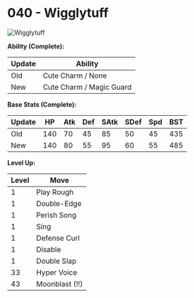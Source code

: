 # 040 - Wigglytuff
![][040]

**Ability (Complete):**

Update | Ability
---    | ---
Old    | Cute Charm / None
New    | Cute Charm / Magic Guard

**Base Stats (Complete):**

Update | HP | Atk | Def | SAtk | SDef | Spd | BST
---    | ---| --- | --- | ---  | ---  | --- | ---
Old    | 140 |  70 |  45 |  85  |  50  |  45  |  435
New    | 140 |  80 |  55 |  95  |  60  |  55  |  485

**Level Up:**

Level | Move
---   | ---
  1   | Play Rough
  1   | Double-Edge
  1   | Perish Song
  1   | Sing
  1   | Defense Curl
  1   | Disable
  1   | Double Slap
 33   | Hyper Voice
 43   | Moonblast (!!)



[040]: https://raw.githubusercontent.com/PokeAPI/sprites/master/sprites/pokemon/40.png "Wigglytuff"
